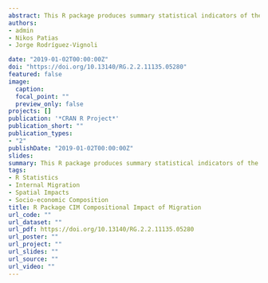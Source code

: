 ```yaml
---
abstract: This R package produces summary statistical indicators of the impact of migration on the socio-demographic composition of an area. Three measures can be used ratios, percentages and the Duncan index of dissimilarity. The input data files are assumed to be in an origin-destination matrix format, with each cell representing a flow count between an origin and a destination area. Columns are expected to represent origins, and rows are expected to represent destinations. The first row and column are assumed to contain labels for each area. See Rodríguez-Vignoli and Rowe (2018) for technical details.
authors:
- admin
- Nikos Patias
- Jorge Rodríguez-Vignoli

date: "2019-01-02T00:00:00Z"
doi: "https://doi.org/10.13140/RG.2.2.11135.05280"
featured: false
image:
  caption: 
  focal_point: ""
  preview_only: false
projects: []
publication: '*CRAN R Project*'
publication_short: ""
publication_types:
- "2"
publishDate: "2019-01-02T00:00:00Z"
slides: 
summary: This R package produces summary statistical indicators of the impact of migration on the socio-demographic composition of an area.
tags:
- R Statistics
- Internal Migration
- Spatial Impacts
- Socio-economic Composition
title: R Package CIM Compositional Impact of Migration
url_code: ""
url_dataset: ""
url_pdf: https://doi.org/10.13140/RG.2.2.11135.05280
url_poster: ""
url_project: ""
url_slides: ""
url_source: ""
url_video: ""
---
```


